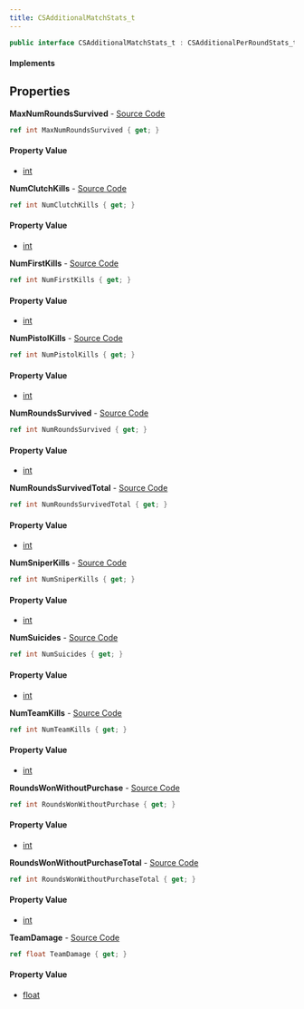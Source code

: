 ```yaml
---
title: CSAdditionalMatchStats_t
---
```


```csharp
public interface CSAdditionalMatchStats_t : CSAdditionalPerRoundStats_t, ISchemaClass<CSAdditionalPerRoundStats_t>, ISchemaClass<CSAdditionalMatchStats_t>, ISchemaField, ISchemaClass, INativeHandle
```

#### Implements

## Properties

**MaxNumRoundsSurvived** - [Source Code](https://github.com/swiftly-solution/swiftlys2/blob/master/managed/src/SwiftlyS2.Generated/Schemas/Interfaces/CSAdditionalMatchStats_t.cs#L18)

```csharp
ref int MaxNumRoundsSurvived { get; }
```

#### Property Value

- [int](https://learn.microsoft.com/dotnet/api/system.int32)

**NumClutchKills** - [Source Code](https://github.com/swiftly-solution/swiftlys2/blob/master/managed/src/SwiftlyS2.Generated/Schemas/Interfaces/CSAdditionalMatchStats_t.cs#L28)

```csharp
ref int NumClutchKills { get; }
```

#### Property Value

- [int](https://learn.microsoft.com/dotnet/api/system.int32)

**NumFirstKills** - [Source Code](https://github.com/swiftly-solution/swiftlys2/blob/master/managed/src/SwiftlyS2.Generated/Schemas/Interfaces/CSAdditionalMatchStats_t.cs#L26)

```csharp
ref int NumFirstKills { get; }
```

#### Property Value

- [int](https://learn.microsoft.com/dotnet/api/system.int32)

**NumPistolKills** - [Source Code](https://github.com/swiftly-solution/swiftlys2/blob/master/managed/src/SwiftlyS2.Generated/Schemas/Interfaces/CSAdditionalMatchStats_t.cs#L30)

```csharp
ref int NumPistolKills { get; }
```

#### Property Value

- [int](https://learn.microsoft.com/dotnet/api/system.int32)

**NumRoundsSurvived** - [Source Code](https://github.com/swiftly-solution/swiftlys2/blob/master/managed/src/SwiftlyS2.Generated/Schemas/Interfaces/CSAdditionalMatchStats_t.cs#L16)

```csharp
ref int NumRoundsSurvived { get; }
```

#### Property Value

- [int](https://learn.microsoft.com/dotnet/api/system.int32)

**NumRoundsSurvivedTotal** - [Source Code](https://github.com/swiftly-solution/swiftlys2/blob/master/managed/src/SwiftlyS2.Generated/Schemas/Interfaces/CSAdditionalMatchStats_t.cs#L20)

```csharp
ref int NumRoundsSurvivedTotal { get; }
```

#### Property Value

- [int](https://learn.microsoft.com/dotnet/api/system.int32)

**NumSniperKills** - [Source Code](https://github.com/swiftly-solution/swiftlys2/blob/master/managed/src/SwiftlyS2.Generated/Schemas/Interfaces/CSAdditionalMatchStats_t.cs#L32)

```csharp
ref int NumSniperKills { get; }
```

#### Property Value

- [int](https://learn.microsoft.com/dotnet/api/system.int32)

**NumSuicides** - [Source Code](https://github.com/swiftly-solution/swiftlys2/blob/master/managed/src/SwiftlyS2.Generated/Schemas/Interfaces/CSAdditionalMatchStats_t.cs#L34)

```csharp
ref int NumSuicides { get; }
```

#### Property Value

- [int](https://learn.microsoft.com/dotnet/api/system.int32)

**NumTeamKills** - [Source Code](https://github.com/swiftly-solution/swiftlys2/blob/master/managed/src/SwiftlyS2.Generated/Schemas/Interfaces/CSAdditionalMatchStats_t.cs#L36)

```csharp
ref int NumTeamKills { get; }
```

#### Property Value

- [int](https://learn.microsoft.com/dotnet/api/system.int32)

**RoundsWonWithoutPurchase** - [Source Code](https://github.com/swiftly-solution/swiftlys2/blob/master/managed/src/SwiftlyS2.Generated/Schemas/Interfaces/CSAdditionalMatchStats_t.cs#L22)

```csharp
ref int RoundsWonWithoutPurchase { get; }
```

#### Property Value

- [int](https://learn.microsoft.com/dotnet/api/system.int32)

**RoundsWonWithoutPurchaseTotal** - [Source Code](https://github.com/swiftly-solution/swiftlys2/blob/master/managed/src/SwiftlyS2.Generated/Schemas/Interfaces/CSAdditionalMatchStats_t.cs#L24)

```csharp
ref int RoundsWonWithoutPurchaseTotal { get; }
```

#### Property Value

- [int](https://learn.microsoft.com/dotnet/api/system.int32)

**TeamDamage** - [Source Code](https://github.com/swiftly-solution/swiftlys2/blob/master/managed/src/SwiftlyS2.Generated/Schemas/Interfaces/CSAdditionalMatchStats_t.cs#L38)

```csharp
ref float TeamDamage { get; }
```

#### Property Value

- [float](https://learn.microsoft.com/dotnet/api/system.single)

